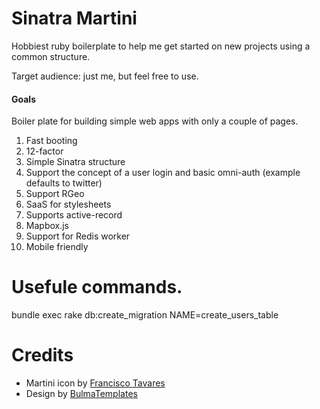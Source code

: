 # Sinatra Martini

Hobbiest ruby boilerplate to help me get started on new projects using a common structure.

Target audience: just me, but feel free to use.

#### Goals

Boiler plate for building simple web apps with only a couple of pages.

1. Fast booting
1. 12-factor
1. Simple Sinatra structure
1. Support the concept of a user login and basic omni-auth (example defaults to twitter)
1. Support RGeo
1. SaaS for stylesheets
1. Supports active-record
1. Mapbox.js
1. Support for Redis worker
1. Mobile friendly

# Usefule commands.


bundle exec rake db:create_migration NAME=create_users_table


# Credits
- Martini icon by [Francisco Tavares](https://thenounproject.com/term/martini/51460/)
- Design by [BulmaTemplates](https://github.com/BulmaTemplates/)
